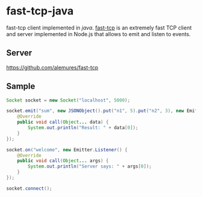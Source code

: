 fast-tcp-java
===
fast-tcp client implemented in *java*. [fast-tcp](https://github.com/alemures/fast-tcp) is an extremely fast TCP client and server implemented in Node.js that allows to emit and listen to events.

## Server
https://github.com/alemures/fast-tcp

## Sample
```java
Socket socket = new Socket("localhost", 5000);

socket.emit("sum", new JSONObject().put("n1", 5).put("n2", 3), new Emitter.Listener() {
    @Override
    public void call(Object... data) {
        System.out.println("Result: " + data[0]);
    }
});

socket.on("welcome", new Emitter.Listener() {
    @Override
    public void call(Object... args) {
        System.out.println("Server says: " + args[0]);
    }
});

socket.connect();
```